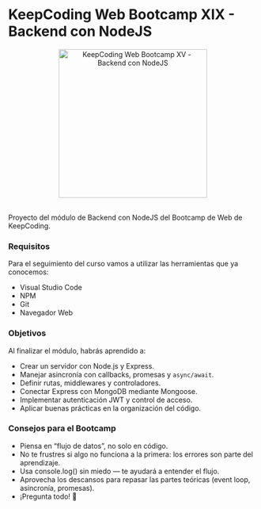 # KeepCoding Web Bootcamp XIX - Backend con NodeJS

<div align="center">
    <img src="https://keepcoding.io/wp-content/uploads/2024/11/Logo-kc237.svg" alt="KeepCoding Web Bootcamp XV - Backend con NodeJS" width="300"/>
</div>

<br/>

Proyecto del módulo de Backend con NodeJS del Bootcamp de Web de KeepCoding.

### Requisitos
Para el seguimiento del curso vamos a utilizar las herramientas que ya conocemos:
- Visual Studio Code
- NPM
- Git
- Navegador Web

### Objetivos

Al finalizar el módulo, habrás aprendido a:
- Crear un servidor con Node.js y Express.
- Manejar asincronía con callbacks, promesas y `async/await`.
- Definir rutas, middlewares y controladores.
- Conectar Express con MongoDB mediante Mongoose.
- Implementar autenticación JWT y control de acceso.
- Aplicar buenas prácticas en la organización del código.

### Consejos para el Bootcamp

 - Piensa en “flujo de datos”, no solo en código.
 - No te frustres si algo no funciona a la primera: los errores son parte del aprendizaje.
 - Usa console.log() sin miedo — te ayudará a entender el flujo.
 - Aprovecha los descansos para repasar las partes teóricas (event loop, asincronía, promesas).
 - ¡Pregunta todo! 💬